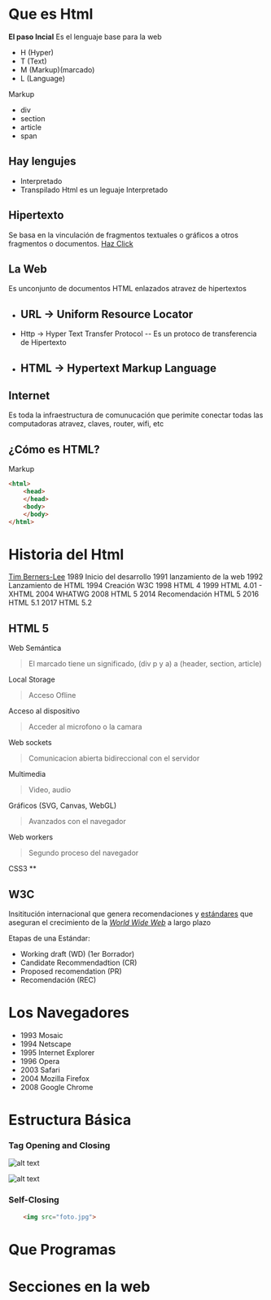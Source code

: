 # Que es Html

**El paso Incial**
Es el lenguaje base para la web
- H		(Hyper)
- T		(Text)
- M	(Markup)(marcado)
- L		(Language)

Markup
- div
- section
- article
- span

## Hay lengujes 
- Interpretado
- Transpilado
Html es un leguaje Interpretado

## Hipertexto

Se basa en la vinculación de fragmentos textuales o gráficos a otros fragmentos o documentos.
[Haz Click](#foo)

## La Web
Es unconjunto de documentos HTML enlazados atravez de hipertextos

- URL -> Uniform Resource Locator
	-- 
- Http -> Hyper Text Transfer Protocol
	-- Es un protoco de transferencia de Hipertexto
- HTML -> Hypertext Markup Language 
	-- 

## Internet

Es toda la infraestructura de comunucación que perimite conectar todas las computadoras  atravez, claves, router, wifi, etc 
## ¿Cómo es HTML?

Markup
```html
<html>
	<head>
	</head>
	<body>
	</body>
</html>
```
# Historia del Html

[Tim Berners-Lee](https://es.wikipedia.org/wiki/Tim_Berners-Lee)
1989 Inicio del desarrollo
1991 lanzamiento de la web
1992 Lanzamiento de HTML
1994 Creación W3C
1998 HTML 4
1999 HTML 4.01 - XHTML
2004 WHATWG
2008 HTML 5
2014 Recomendación HTML 5
2016 HTML 5.1
2017 HTML 5.2

## HTML 5

Web Semántica
> El marcado tiene un significado, (div p y a) a (header, section, article)

Local Storage
> Acceso Ofline

Acceso al dispositivo
> Acceder al microfono o la camara

Web sockets
> Comunicacion abierta bidireccional con el servidor 

Multimedia
> Video, audio

Gráficos (SVG, Canvas, WebGL)
> Avanzados con el navegador

Web workers
> Segundo proceso del navegador

CSS3 **
## W3C

Insititución internacional que genera recomendaciones y [estándares](https://es.wikipedia.org/wiki/Normalizaci%C3%B3n "Normalización") que aseguran el crecimiento de la _[World Wide Web](https://es.wikipedia.org/wiki/World_Wide_Web "World Wide Web")_ a largo plazo

Etapas de una Estándar:
- Working draft (WD) (1er Borrador)
- Candidate Recommendadtion (CR)
- Proposed recomendation (PR)
- Recomendación (REC)

# Los Navegadores
- 1993 Mosaic
- 1994 Netscape
- 1995 Internet Explorer
- 1996 Opera
- 2003 Safari
- 2004 Mozilla Firefox
- 2008 Google Chrome

# Estructura Básica

### Tag Opening and Closing

![alt text](https://www.aulaclic.es/html/graficos/sintaxis_html.svg) 

![alt text](https://cdo-curriculum.s3.amazonaws.com/media/uploads/html_element.png) 
### Self-Closing

```html
	<img src="foto.jpg">
```
# Que Programas
# Secciones en la web